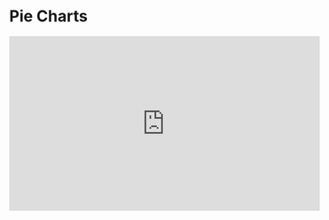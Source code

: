 # Pie Charts

<iframe width="560" height="315" src="https://www.youtube.com/embed/QOWxmUh6Aqk" title="YouTube video player" frameborder="0" allow="accelerometer; autoplay; clipboard-write; encrypted-media; gyroscope; picture-in-picture" allowfullscreen></iframe>